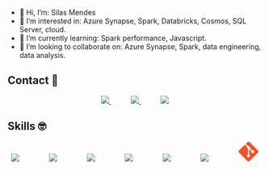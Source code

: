 - 👋 Hi, I’m: Silas Mendes
- 👀 I’m interested in: Azure Synapse, Spark, Databricks, Cosmos, SQL Server, cloud.
- 🌱 I’m currently learning: Spark performance, Javascript.
- 💞️ I’m looking to collaborate on: Azure Synapse, Spark, data engineering, data analysis.
## Contact :iphone:

<p align="center">
    <a href="https://github.com/silasmendes">
        <img  src="https://img.shields.io/badge/github-%23100000.svg?&style=for-the-badge&logo=github&logoColor=white&link=mailto:https://github.com/silasmendes">
    </a>
    &nbsp;&nbsp;&nbsp;&nbsp;&nbsp;&nbsp;&nbsp;&nbsp;&nbsp;
    <a href="mailto:silasmendes@gmail.com">
        <img src="https://img.shields.io/badge/gmail-D14836?&style=for-the-badge&logo=gmail&logoColor=white&link=mailto:silasmendes@gmail.com">
    </a>
    &nbsp;&nbsp;&nbsp;&nbsp;&nbsp;&nbsp;&nbsp;&nbsp;&nbsp;
    <a href="https://www.linkedin.com/in/silasmendes">
        <img src="https://img.shields.io/badge/linkedin-%230077B5.svg?&style=for-the-badge&logo=linkedin&logoColor=white&link=mailto:https://www.linkedin.com/in/silasmendes/">
    </a>
</p>

## Skills :nerd_face:
<p align="center">
    <img height="40" src="https://cdn.jsdelivr.net/gh/devicons/devicon/icons/azure/azure-original.svg">
    &nbsp;&nbsp;&nbsp;&nbsp;&nbsp;&nbsp;&nbsp;&nbsp;&nbsp;&nbsp;&nbsp;&nbsp;&nbsp;
    <img height="40" src="https://cdn.jsdelivr.net/gh/devicons/devicon/icons/scala/scala-original.svg">
    &nbsp;&nbsp;&nbsp;&nbsp;&nbsp;&nbsp;&nbsp;&nbsp;&nbsp;&nbsp;&nbsp;&nbsp;&nbsp;
    <img height="40" src="https://cdn.jsdelivr.net/gh/devicons/devicon/icons/python/python-original.svg">
    &nbsp;&nbsp;&nbsp;&nbsp;&nbsp;&nbsp;&nbsp;&nbsp;&nbsp;&nbsp;&nbsp;&nbsp;&nbsp;
    <img height="40" src="https://cdn.jsdelivr.net/gh/devicons/devicon/icons/pandas/pandas-original.svg">
    &nbsp;&nbsp;&nbsp;&nbsp;&nbsp;&nbsp;&nbsp;&nbsp;&nbsp;&nbsp;&nbsp;&nbsp;&nbsp;
    <img height="40" src="https://cdn.jsdelivr.net/gh/devicons/devicon/icons/microsoftsqlserver/microsoftsqlserver-plain.svg">
    &nbsp;&nbsp;&nbsp;&nbsp;&nbsp;&nbsp;&nbsp;&nbsp;&nbsp;&nbsp;&nbsp;&nbsp;&nbsp;
    <img height="40" src="https://cdn.jsdelivr.net/gh/devicons/devicon/icons/vscode/vscode-original.svg">
     &nbsp;&nbsp;&nbsp;&nbsp;&nbsp;&nbsp;&nbsp;&nbsp;&nbsp;&nbsp;&nbsp;&nbsp;&nbsp;
    <img height="40" src="https://raw.githubusercontent.com/devicons/devicon/master/icons/git/git-original.svg">
   
</p>

<!---
silasmendes/silasmendes is a ✨ special ✨ repository because its `README.md` (this file) appears on your GitHub profile.
You can click the Preview link to take a look at your changes.
--->

